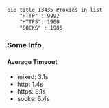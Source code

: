 
```mermaid
pie title 13435 Proxies in list
    "HTTP" : 9992
    "HTTPS": 1900
    "SOCKS" : 1986
```

### Some Info
#### Average Timeout

- mixed: 3.1s
- http: 1.4s
- https: 8.1s
- socks: 6.4s